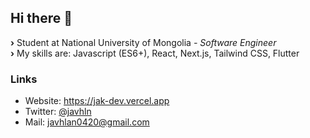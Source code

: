 ## Hi there 👋

<b>›</b> Student at National University of Mongolia <i>- Software Engineer </i><br>
<b>›</b> My skills are: Javascript (ES6+), React, Next.js, Tailwind CSS, Flutter<br>

### Links
- Website: https://jak-dev.vercel.app
- Twitter: [@javhln](https://twitter.com/javhln)
- Mail: <a target="_blank" rel="me noreferrer" href="mailto:javhlan0420@gmail.com">javhlan0420@gmail.com</a>

